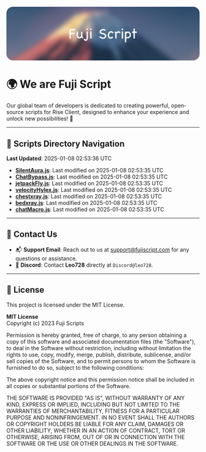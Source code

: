 ![Banner](.github/b.webp)

# 🌍 **We are Fuji Script**

Our global team of developers is dedicated to creating powerful, open-source scripts for Rise Client, designed to enhance your experience and unlock new possibilities! 🌟

---
<!-- SCRIPTS_NAVIGATION_START -->
## 📂 **Scripts Directory Navigation**

**Last Updated**: 2025-01-08 02:53:36 UTC

- **[SilentAura.js](scripts/SilentAura.js)**: Last modified on 2025-01-08 02:53:35 UTC
- **[ChatBypass.js](scripts/ChatBypass.js)**: Last modified on 2025-01-08 02:53:35 UTC
- **[jetpackFly.js](scripts/jetpackFly.js)**: Last modified on 2025-01-08 02:53:35 UTC
- **[velocityHylex.js](scripts/velocityHylex.js)**: Last modified on 2025-01-08 02:53:35 UTC
- **[chestxray.js](scripts/chestxray.js)**: Last modified on 2025-01-08 02:53:35 UTC
- **[bedxray.js](scripts/bedxray.js)**: Last modified on 2025-01-08 02:53:35 UTC
- **[chatMacro.js](scripts/chatMacro.js)**: Last modified on 2025-01-08 02:53:35 UTC

<!-- SCRIPTS_NAVIGATION_END -->

---

## 💬 **Contact Us**  
- 📬 **Support Email**: Reach out to us at [support@fujiscript.com](mailto:support@fujiscript.com) for any questions or assistance.  
- 💬 **Discord**: Contact **Leo728** directly at `Discord@leo728`.

---

## 📜 **License**

This project is licensed under the MIT License.  

**MIT License**  
Copyright (c) 2023 Fuji Scripts  

Permission is hereby granted, free of charge, to any person obtaining a copy of this software and associated documentation files (the "Software"), to deal in the Software without restriction, including without limitation the rights to use, copy, modify, merge, publish, distribute, sublicense, and/or sell copies of the Software, and to permit persons to whom the Software is furnished to do so, subject to the following conditions:  

The above copyright notice and this permission notice shall be included in all copies or substantial portions of the Software.  

THE SOFTWARE IS PROVIDED "AS IS", WITHOUT WARRANTY OF ANY KIND, EXPRESS OR IMPLIED, INCLUDING BUT NOT LIMITED TO THE WARRANTIES OF MERCHANTABILITY, FITNESS FOR A PARTICULAR PURPOSE AND NONINFRINGEMENT. IN NO EVENT SHALL THE AUTHORS OR COPYRIGHT HOLDERS BE LIABLE FOR ANY CLAIM, DAMAGES OR OTHER LIABILITY, WHETHER IN AN ACTION OF CONTRACT, TORT OR OTHERWISE, ARISING FROM, OUT OF OR IN CONNECTION WITH THE SOFTWARE OR THE USE OR OTHER DEALINGS IN THE SOFTWARE.  
